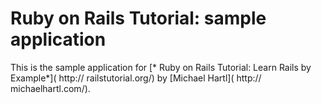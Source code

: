 # Ruby on Rails Tutorial: sample application 

This is the sample application for [* Ruby on Rails Tutorial: Learn Rails by Example*]( http:// railstutorial.org/) by [Michael Hartl]( http:// michaelhartl.com/).